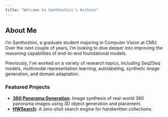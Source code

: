 ```yaml
---
title: "Welcome to Santhoshini's Archive"
---
```

<!-- [//]: ![Profile Picture](images/profile.jpg) -->

## About Me
I’m Santhoshini, a graduate student majoring in Computer Vision at CMU. Over the next couple of years, I’m looking to dive deeper into improving the reasoning capabilities of end-to-end foundational models.

Previously, I’ve worked on a variety of research topics, including Seq2Seq models, multimodal representation learning, autolabeling, synthetic image generation, and domain adaptation.

### Featured Projects
- **[360 Panorama Generation](https://github.com/example/project2):** Image synthesis of real-world 360 panorama images using 3D object generation and placement.
- **[HWSearch](https://github.com/example/project1):** A zero-shot search engine for handwritten collections.

